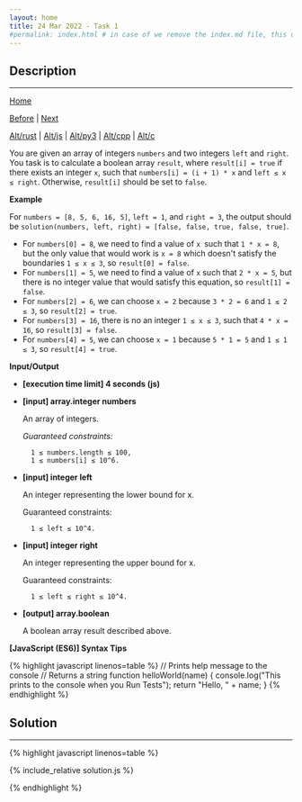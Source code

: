 ```yaml
---
layout: home
title: 24 Mar 2022 - Task 1
#permalink: index.html # in case of we remove the index.md file, this doc will be the index page
---
```


<div class="row">
<div class="columnStmt" markdown="1">

## Description
------

[Home](../README.md)

[Before](..) | [Next](..)

[Alt/rust](./Alt_rust/README.md) | [Alt/js](./Alt_js/README.html) | [Alt/py3](./Alt_py3/README.md) | [Alt/cpp](./Alt_cpp/README.md) | [Alt/c](./Alt_c/README.md)

You are given an array of integers `numbers` and two integers `left` and `right`. You task is to calculate a boolean array `result`, where `result[i] = true` if there exists an integer `x`, such that `numbers[i] = (i + 1) * x` and `left ≤ x ≤ right`. Otherwise, `result[i]` should be set to `false`.

**Example**

For `numbers = [8, 5, 6, 16, 5]`, `left = 1`, and `right = 3`, the output should be `solution(numbers, left, right) = [false, false, true, false, true]`.

-   For `numbers[0] = 8`, we need to find a value of `x `such that `1 * x = 8`, but the only value that would work is `x = 8` which doesn't satisfy the boundaries `1 ≤ x ≤ 3`, so `result[0] = false`.
-   For `numbers[1] = 5`, we need to find a value of `x` such that `2 * x = 5`, but there is no integer value that would satisfy this equation, so `result[1] = false`.
-   For `numbers[2] = 6`, we can choose `x = 2` because `3 * 2 = 6` and `1 ≤ 2 ≤ 3`, so `result[2] = true`.
-   For `numbers[3] = 16`, there is no an integer `1 ≤ x ≤ 3`, such that `4 * x = 16`, so `result[3] = false`.
-   For `numbers[4] = 5`, we can choose `x = 1` because `5 * 1 = 5` and `1 ≤ 1 ≤ 3`, so `result[4] = true`.

**Input/Output**

* **[execution time limit] 4 seconds (js)**
 
* **[input] array.integer numbers**

    An array of integers.

    *Guaranteed constraints:*

        1 ≤ numbers.length ≤ 100,
        1 ≤ numbers[i] ≤ 10^6.

* **[input] integer left**

    An integer representing the lower bound for x.

    Guaranteed constraints:

        1 ≤ left ≤ 10^4.

* **[input] integer right**

    An integer representing the upper bound for x.

    Guaranteed constraints:

        1 ≤ left ≤ right ≤ 10^4.

* **[output] array.boolean**

    A boolean array result described above.

**[JavaScript (ES6)] Syntax Tips**

{% highlight javascript linenos=table %}
// Prints help message to the console
// Returns a string
function helloWorld(name) {
    console.log("This prints to the console when you Run Tests");
    return "Hello, " + name;
}
{% endhighlight %}

</div>
<div class="columnSol" markdown="1">

## Solution
------

{% highlight javascript linenos=table %}

{% include_relative solution.js %}

{% endhighlight %}

</div>
</div>